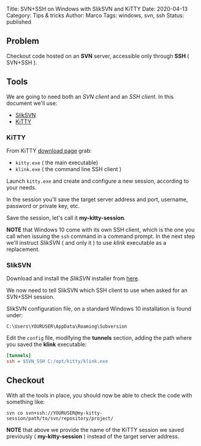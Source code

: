 Title: SVN+SSH on Windows with SlikSVN and KiTTY
Date: 2020-04-13
Category: Tips & tricks
Author: Marco
Tags: windows, svn, ssh
Status: published

## Problem

Checkout code hosted on an **SVN** server, accessible only through **SSH** ( SVN+SSH ).

## Tools

We are going to need both an *SVN client* and an *SSH client*. In this document we'll use:

- [SlikSVN](https://sliksvn.com/)
- [KiTTY](http://www.9bis.net/kitty/)


### KiTTY

From KiTTY [download page](http://www.9bis.net/kitty/#!pages/download.md) grab:

- `kitty.exe` ( the main executable)
- `klink.exe` ( the command line SSH client )

Launch `kitty.exe` and create and configure a new session, according to your needs.

In the session you'll save the target server address and port, username, password
or private key, etc.

Save the session, let's call it **my-kitty-session**.

**NOTE** that Windows 10 come with its own SSH client, which is the one you call when issuing
the `ssh` command in a command prompt. In the next step we'll instruct *SlikSVN* ( and only it ) to use *klink* executable as a replacement.

### SlikSVN

Download and install the *SlikSVN* installer from [here](https://sliksvn.com/download/).

We now need to tell SlikSVN which SSH client to use when asked for an SVN+SSH session.

SlikSVN configuration file, on a standard Windows 10 installation is found under:

`C:\Users\YOURUSER\AppData\Roaming\Subversion`

Edit the `config` file, modifying the **tunnels** section, adding the path where you saved
the **klink** executable:

```ini
[tunnels]
ssh = $SVN_SSH C:/opt/kitty/klink.exe
```

## Checkout

With all the tools in place, you should now be able to check the code with something like:

```batch
svn co svn+ssh://YOURUSER@my-kitty-session/path/to/svn/repository/project/
```

**NOTE** that above we provide the name of the KiTTY session we saved previously ( **my-kitty-session** )
instead of the target server address.